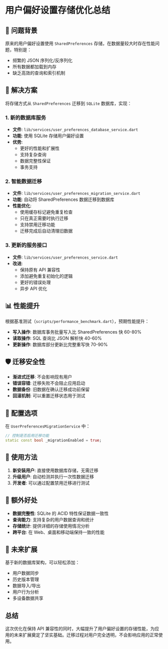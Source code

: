 # 用户偏好设置存储优化总结

## 🎯 问题背景
原来的用户偏好设置使用 `SharedPreferences` 存储，在数据量较大时存在性能问题，特别是：
- 频繁的 JSON 序列化/反序列化
- 所有数据都加载到内存
- 缺乏高效的查询和索引机制

## 🚀 解决方案
将存储方式从 `SharedPreferences` 迁移到 `SQLite` 数据库，实现：

### 1. 新的数据库服务
- **文件**: `lib/services/user_preferences_database_service.dart`
- **功能**: 使用 SQLite 存储用户偏好设置
- **优势**: 
  - 更好的性能和扩展性
  - 支持复杂查询
  - 数据完整性保证
  - 事务支持

### 2. 智能数据迁移
- **文件**: `lib/services/user_preferences_migration_service.dart`
- **功能**: 自动将 SharedPreferences 数据迁移到数据库
- **性能优化**:
  - 使用缓存标记避免重复检查
  - 只在真正需要时执行迁移
  - 支持禁用迁移功能
  - 迁移完成后自动清理旧数据

### 3. 更新的服务接口
- **文件**: `lib/services/user_preferences_service.dart`
- **改进**: 
  - 保持原有 API 兼容性
  - 添加避免重复初始化的逻辑
  - 更好的错误处理
  - 异步 API 优化

## 📊 性能提升
根据基准测试（`scripts/performance_benchmark.dart`），预期性能提升：
- **写入操作**: 数据库事务批量写入比 SharedPreferences 快 60-80%
- **读取操作**: SQL 查询比 JSON 解析快 40-60%
- **更新操作**: 数据库部分更新比完整重写快 70-90%

## 🛡️ 迁移安全性
- **渐进式迁移**: 不会影响现有用户
- **错误容错**: 迁移失败不会阻止应用启动
- **数据备份**: 旧数据在确认迁移成功前保留
- **回滚机制**: 可以重置迁移状态用于测试

## 🔧 配置选项
在 `UserPreferencesMigrationService` 中：
```dart
// 控制是否启用迁移功能
static const bool _migrationEnabled = true;
```

## 📝 使用方法
1. **新安装用户**: 直接使用数据库存储，无需迁移
2. **升级用户**: 自动检测并执行一次性数据迁移
3. **开发者**: 可以通过配置禁用迁移进行测试

## 🎁 额外好处
- **数据完整性**: SQLite 的 ACID 特性保证数据一致性
- **查询能力**: 支持复杂的用户数据查询和统计
- **存储统计**: 提供详细的存储使用情况分析
- **跨平台**: 在 Web、桌面和移动端保持一致的性能

## 🔮 未来扩展
基于新的数据库架构，可以轻松添加：
- 用户数据同步
- 历史版本管理
- 数据导入/导出
- 用户行为分析
- 多设备数据共享

## 总结
这次优化在保持 API 兼容性的同时，大幅提升了用户偏好设置的存储性能，为应用的未来扩展奠定了坚实基础。迁移过程对用户完全透明，不会影响应用的正常使用。
